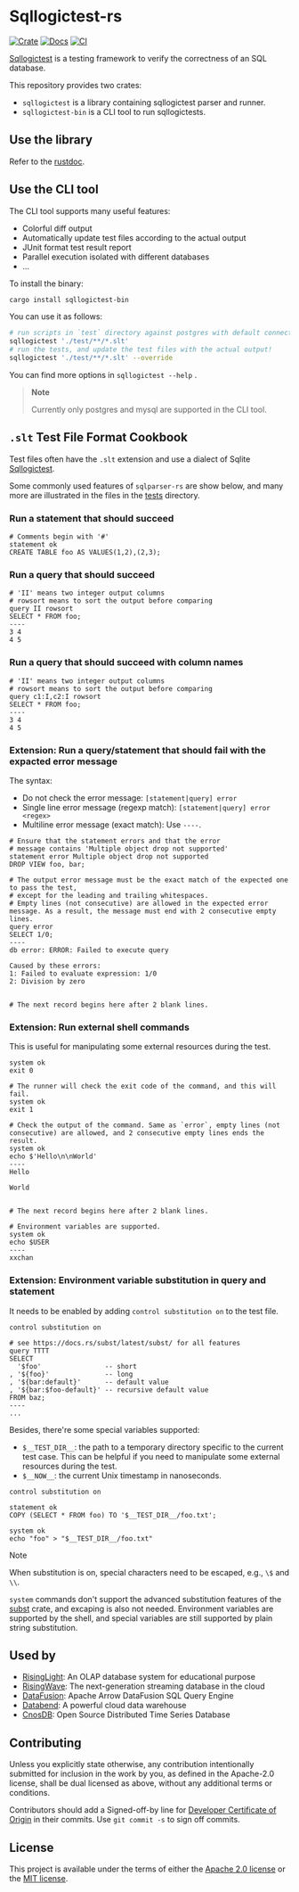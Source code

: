 # Sqllogictest-rs

[![Crate](https://img.shields.io/crates/v/sqllogictest.svg)](https://crates.io/crates/sqllogictest)
[![Docs](https://docs.rs/sqllogictest/badge.svg)](https://docs.rs/sqllogictest)
[![CI](https://github.com/risinglightdb/sqllogictest-rs/workflows/CI/badge.svg?branch=main)](https://github.com/risinglightdb/sqllogictest-rs/actions)

[Sqllogictest][Sqllogictest] is a testing framework to verify the correctness of an SQL database.

This repository provides two crates:
- `sqllogictest` is a library containing sqllogictest parser and runner.
- `sqllogictest-bin` is a CLI tool to run sqllogictests.

[Sqllogictest]: https://www.sqlite.org/sqllogictest/doc/trunk/about.wiki

## Use the library

Refer to the [rustdoc](https://docs.rs/sqllogictest/latest/sqllogictest/). 

## Use the CLI tool

The CLI tool supports many useful features:
- Colorful diff output
- Automatically update test files according to the actual output
- JUnit format test result report
- Parallel execution isolated with different databases
- ...

To install the binary:

```sh
cargo install sqllogictest-bin
```

You can use it as follows:

```sh
# run scripts in `test` directory against postgres with default connection settings
sqllogictest './test/**/*.slt'
# run the tests, and update the test files with the actual output!
sqllogictest './test/**/*.slt' --override
```

You can find more options in `sqllogictest --help` .

> **Note**
>
> Currently only postgres and mysql are supported in the CLI tool.

## `.slt` Test File Format Cookbook

Test files often have the `.slt` extension and use a dialect of Sqlite [Sqllogictest].

Some commonly used features of `sqlparser-rs` are show below, and many more
are illustrated in the files in the [tests](./tests) directory.

### Run a statement that should succeed

```text
# Comments begin with '#'
statement ok
CREATE TABLE foo AS VALUES(1,2),(2,3);
```

### Run a query that should succeed

```text
# 'II' means two integer output columns
# rowsort means to sort the output before comparing
query II rowsort
SELECT * FROM foo;
----
3 4
4 5
```

### Run a query that should succeed with column names

```text
# 'II' means two integer output columns
# rowsort means to sort the output before comparing
query c1:I,c2:I rowsort
SELECT * FROM foo;
----
3 4
4 5
```

### Extension: Run a query/statement that should fail with the expacted error message

The syntax:
- Do not check the error message: `[statement|query] error`
- Single line error message (regexp match): `[statement|query] error <regex>`
- Multiline error message (exact match): Use `----`.

```text
# Ensure that the statement errors and that the error
# message contains 'Multiple object drop not supported'
statement error Multiple object drop not supported
DROP VIEW foo, bar;

# The output error message must be the exact match of the expected one to pass the test,
# except for the leading and trailing whitespaces.
# Empty lines (not consecutive) are allowed in the expected error message. As a result, the message must end with 2 consecutive empty lines.
query error
SELECT 1/0;
----
db error: ERROR: Failed to execute query

Caused by these errors:
1: Failed to evaluate expression: 1/0
2: Division by zero


# The next record begins here after 2 blank lines.
```

### Extension: Run external shell commands

This is useful for manipulating some external resources during the test.

```text
system ok
exit 0

# The runner will check the exit code of the command, and this will fail.
system ok
exit 1

# Check the output of the command. Same as `error`, empty lines (not consecutive) are allowed, and 2 consecutive empty lines ends the result.
system ok
echo $'Hello\n\nWorld'
----
Hello

World


# The next record begins here after 2 blank lines.

# Environment variables are supported.
system ok
echo $USER
----
xxchan
```

### Extension: Environment variable substitution in query and statement

It needs to be enabled by adding `control substitution on` to the test file.

```
control substitution on

# see https://docs.rs/subst/latest/subst/ for all features
query TTTT
SELECT
  '$foo'                -- short
, '${foo}'              -- long
, '${bar:default}'      -- default value
, '${bar:$foo-default}' -- recursive default value
FROM baz;
----
...
```

Besides, there're some special variables supported:
- `$__TEST_DIR__`: the path to a temporary directory specific to the current test case. 
  This can be helpful if you need to manipulate some external resources during the test.
- `$__NOW__`: the current Unix timestamp in nanoseconds.

```
control substitution on

statement ok
COPY (SELECT * FROM foo) TO '$__TEST_DIR__/foo.txt';

system ok
echo "foo" > "$__TEST_DIR__/foo.txt"
```

> [!NOTE]
>
> When substitution is on, special characters need to be escaped, e.g., `\$` and `\\`.
>
> `system` commands don't support the advanced substitution features of the [subst](https://docs.rs/subst/latest/subst/) crate,
> and excaping is also not needed.
> Environment variables are supported by the shell, and special variables are still supported by plain string substitution.

## Used by

- [RisingLight](https://github.com/risinglightdb/risinglight): An OLAP database system for educational purpose
- [RisingWave](https://github.com/risingwavelabs/risingwave): The next-generation streaming database in the cloud
- [DataFusion](https://github.com/apache/arrow-datafusion): Apache Arrow DataFusion SQL Query Engine
- [Databend](https://github.com/datafuselabs/databend): A powerful cloud data warehouse
- [CnosDB](https://github.com/cnosdb/cnosdb): Open Source Distributed Time Series Database

## Contributing

Unless you explicitly state otherwise, any contribution intentionally submitted
for inclusion in the work by you, as defined in the Apache-2.0 license, shall be
dual licensed as above, without any additional terms or conditions.

Contributors should add a Signed-off-by line for [Developer Certificate of Origin](https://github.com/probot/dco#how-it-works)
in their commits. Use `git commit -s` to sign off commits.

## License

This project is available under the terms of either the [Apache 2.0 license](LICENSE-APACHE) or the [MIT license](LICENSE-MIT).

